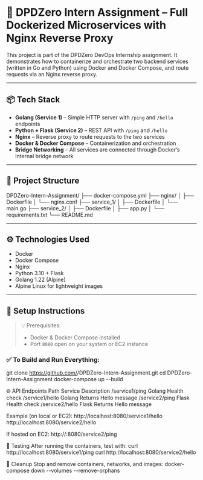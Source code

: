 # 🚀 DPDZero Intern Assignment – Full Dockerized Microservices with Nginx Reverse Proxy

This project is part of the DPDZero DevOps Internship assignment. It demonstrates how to containerize and orchestrate two backend services (written in Go and Python) using Docker and Docker Compose, and route requests via an Nginx reverse proxy.

---

## 📦 Tech Stack

- **Golang (Service 1)** – Simple HTTP server with `/ping` and `/hello` endpoints
- **Python + Flask (Service 2)** – REST API with `/ping` and `/hello`
- **Nginx** – Reverse proxy to route requests to the two services
- **Docker & Docker Compose** – Containerization and orchestration
- **Bridge Networking** – All services are connected through Docker’s internal bridge network

---

## 📁 Project Structure
DPDZero-Intern-Assignment/
├── docker-compose.yml
├── nginx/
│ ├── Dockerfile
│ └── nginx.conf
├── service_1/
│ ├── Dockerfile
│ └── main.go
├── service_2/
│ ├── Dockerfile
│ ├── app.py
│ └── requirements.txt
└── README.md

---

## ⚙️ Technologies Used

- Docker
- Docker Compose
- Nginx
- Python 3.10 + Flask
- Golang 1.22 (Alpine)
- Alpine Linux for lightweight images

---

## 🔧 Setup Instructions

> 💡 Prerequisites:
> - Docker & Docker Compose installed
> - Port `8080` open on your system or EC2 instance

### ✅ To Build and Run Everything:

git clone https://github.com/<your-username>/DPDZero-Intern-Assignment.git
cd DPDZero-Intern-Assignment
docker-compose up --build

🌐 API Endpoints
Path	Service	Description
/service1/ping	Golang	Health check
/service1/hello	Golang	Returns Hello message
/service2/ping	Flask	Health check
/service2/hello	Flask	Returns Hello message

Example (on local or EC2):
http://localhost:8080/service1/hello
http://localhost:8080/service2/hello

If hosted on EC2:
http://<your-ec2-public-ip>:8080/service2/ping

🧪 Testing
After running the containers, test with:
curl http://localhost:8080/service1/ping
curl http://localhost:8080/service2/hello

🧼 Cleanup
Stop and remove containers, networks, and images:
docker-compose down --volumes --remove-orphans
